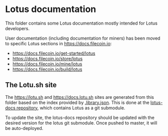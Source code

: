 # Lotus documentation

This folder contains some Lotus documentation mostly intended for Lotus developers.

User documentation (including documentation for miners) has been moved to specific Lotus sections in https://docs.filecoin.io:

- https://docs.filecoin.io/get-started/lotus
- https://docs.filecoin.io/store/lotus
- https://docs.filecoin.io/mine/lotus
- https://docs.filecoin.io/build/lotus

## The Lotu.sh site

The https://lotu.sh and https://docs.lotu.sh sites are generated from this folder based on the index provided by [.library.json](.library.json). This is done at the [lotus-docs repository](https://github.com/filecoin-project/lotus-docs), which contains Lotus as a git submodule.

To update the site, the lotus-docs repository should be updated with the desired version for the lotus git submodule. Once pushed to master, it will be auto-deployed.
